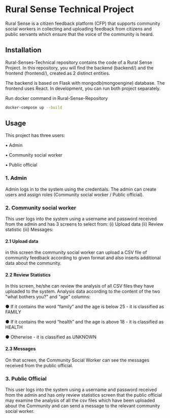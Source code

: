 # Rural Sense Technical Project
 
Rural Sense is a citizen feedback platform (CFP) that supports community social workers in collecting and uploading feedback from citizens and public servants which ensure that the voice of the community is heard.
## Installation

Rural-Senses-Technical repository contains the code of a Rural Sense Project. In this repository, you will find the backend (backend/) and the frontend (frontend/), created as 2 distinct entities.

The backend is based on Flask with mongodb(mongoengine) database. The frontend uses React.
In development, you can run both project separately.

Run docker command in Rural-Sense-Repository

```bash
docker-compose up --build
```

## Usage


This project has three users:

▪ Admin

▪ Community social worker

▪ Public official



### 1. Admin
Admin logs in to the system using the credentials. The admin can create users and assign roles (Community social worker / Public official). 

### 2. Community social worker
This user logs into the system using a username and password received from the admin and has 3 screens to select from: (i) Upload data (ii) Review statistic (iii) Messages: 

#### 2.1 Upload data  
in this screen the community social worker can upload a CSV file of community feedback according to given format and also inserts additional data about the community.

#### 2.2 Review Statistics
In this screen, he/she can review the analysis of all CSV files they have uploaded to the system. Analysis data according to the content of the two "what bothers you?"  and “age” columns: 

●	If it contains the word “family” and the age 	is below 25 - it is classified as FAMILY	 

●	If it contains the word “health” and the age 	is above 18 - it is classified as HEALTH	 

●	Otherwise -  it is classified as UNKNOWN

#### 2.3 Messages
On that screen, the Community Social Worker can see the messages received from the public official.


### 3. Public Official
This user logs into the system using a username and password received from the admin and has only review statistics screen that the public official may examine the analysis of all the csv files which have been uploaded about the Community and can send a message to the relevant community social worker.